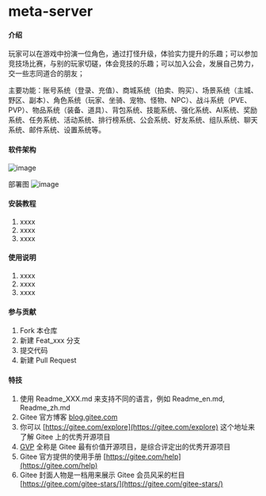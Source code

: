 # meta-server

#### 介绍
玩家可以在游戏中扮演一位角色，通过打怪升级，体验实力提升的乐趣；可以参加竞技场比赛，与别的玩家切磋，体会竞技的乐趣；可以加入公会，发展自己势力，交一些志同道合的朋友；

主要功能：账号系统（登录、充值）、商城系统（拍卖、购买）、场景系统（主城、野区、副本）、角色系统（玩家、坐骑、宠物、怪物、NPC）、战斗系统（PVE、PVP）、物品系统（装备、道具）、背包系统、技能系统、强化系统、AI系统、奖励系统、任务系统、活动系统、排行榜系统、公会系统、好友系统、组队系统、聊天系统、邮件系统、设置系统等。

#### 软件架构
![image](https://user-images.githubusercontent.com/13159191/168148386-e6b01874-7e1d-4359-8589-f7fc189226b4.png)


部署图
![image](https://user-images.githubusercontent.com/13159191/168153754-dd2f07f8-133d-47de-9181-cf69459f5b57.png)

#### 安装教程

1.  xxxx
2.  xxxx
3.  xxxx

#### 使用说明

1.  xxxx
2.  xxxx
3.  xxxx

#### 参与贡献

1.  Fork 本仓库
2.  新建 Feat_xxx 分支
3.  提交代码
4.  新建 Pull Request


#### 特技

1.  使用 Readme\_XXX.md 来支持不同的语言，例如 Readme\_en.md, Readme\_zh.md
2.  Gitee 官方博客 [blog.gitee.com](https://blog.gitee.com)
3.  你可以 [https://gitee.com/explore](https://gitee.com/explore) 这个地址来了解 Gitee 上的优秀开源项目
4.  [GVP](https://gitee.com/gvp) 全称是 Gitee 最有价值开源项目，是综合评定出的优秀开源项目
5.  Gitee 官方提供的使用手册 [https://gitee.com/help](https://gitee.com/help)
6.  Gitee 封面人物是一档用来展示 Gitee 会员风采的栏目 [https://gitee.com/gitee-stars/](https://gitee.com/gitee-stars/)
